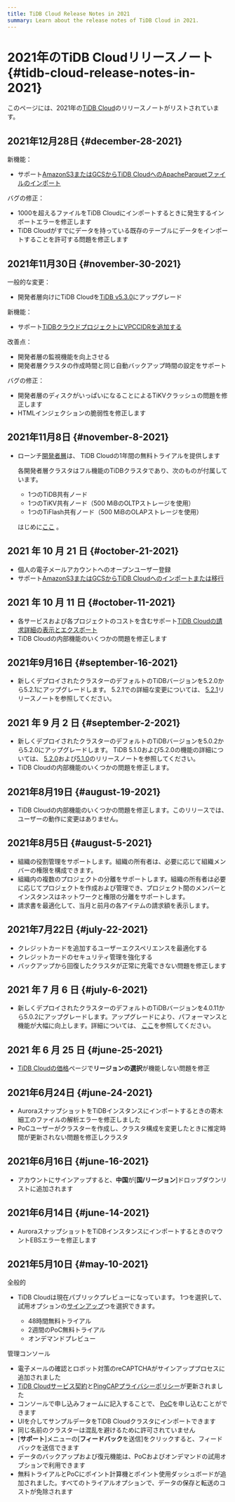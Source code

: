 ```yaml
---
title: TiDB Cloud Release Notes in 2021
summary: Learn about the release notes of TiDB Cloud in 2021.
---
```


# 2021年のTiDB Cloudリリースノート {#tidb-cloud-release-notes-in-2021}

このページには、2021年の[TiDB Cloud](https://en.pingcap.com/tidb-cloud/)のリリースノートがリストされています。

## 2021年12月28日 {#december-28-2021}

新機能：

-   サポート[AmazonS3またはGCSからTiDB CloudへのApacheParquetファイルのインポート](/tidb-cloud/import-parquet-files.md)

バグの修正：

-   1000を超えるファイルをTiDB Cloudにインポートするときに発生するインポートエラーを修正します
-   TiDB Cloudがすでにデータを持っている既存のテーブルにデータをインポートすることを許可する問題を修正します

## 2021年11月30日 {#november-30-2021}

一般的な変更：

-   開発者層向けにTiDB Cloudを[TiDB v5.3.0](https://docs.pingcap.com/tidb/stable/release-5.3.0)にアップグレード

新機能：

-   サポート[TiDBクラウドプロジェクトにVPCCIDRを追加する](/tidb-cloud/set-up-vpc-peering-connections.md)

改善点：

-   開発者層の監視機能を向上させる
-   開発者層クラスタの作成時間と同じ自動バックアップ時間の設定をサポート

バグの修正：

-   開発者層のディスクがいっぱいになることによるTiKVクラッシュの問題を修正します
-   HTMLインジェクションの脆弱性を修正します

## 2021年11月8日 {#november-8-2021}

-   ローンチ[開発者層](/tidb-cloud/select-cluster-tier.md#developer-tier)は、 TiDB Cloudの1年間の無料トライアルを提供します

    各開発者層クラスタはフル機能のTiDBクラスタであり、次のものが付属しています。

    -   1つのTiDB共有ノード
    -   1つのTiKV共有ノード（500 MiBのOLTPストレージを使用）
    -   1つのTiFlash共有ノード（500 MiBのOLAPストレージを使用）

    はじめに[ここ](/tidb-cloud/tidb-cloud-quickstart.md) 。

## 2021 年 10 月 21 日 {#october-21-2021}

-   個人の電子メールアカウントへのオープンユーザー登録
-   サポート[AmazonS3またはGCSからTiDB Cloudへのインポートまたは移行](/tidb-cloud/migrate-from-amazon-s3-or-gcs.md)

## 2021 年 10 月 11 日 {#october-11-2021}

-   各サービスおよび各プロジェクトのコストを含むサポート[TiDB Cloudの請求詳細の表示とエクスポート](/tidb-cloud/tidb-cloud-billing.md#billing-details)
-   TiDB Cloudの内部機能のいくつかの問題を修正します

## 2021年9月16日 {#september-16-2021}

-   新しくデプロイされたクラスターのデフォルトのTiDBバージョンを5.2.0から5.2.1にアップグレードします。 5.2.1での詳細な変更については、 [5.2.1](https://docs.pingcap.com/tidb/stable/release-5.2.1)リリースノートを参照してください。

## 2021 年 9 月 2 日 {#september-2-2021}

-   新しくデプロイされたクラスターのデフォルトのTiDBバージョンを5.0.2から5.2.0にアップグレードします。 TiDB 5.1.0および5.2.0の機能の詳細については、 [5.2.0](https://docs.pingcap.com/tidb/stable/release-5.2.0)および[5.1.0](https://docs.pingcap.com/tidb/stable/release-5.1.0)のリリースノートを参照してください。
-   TiDB Cloudの内部機能のいくつかの問題を修正します。

## 2021年8月19日 {#august-19-2021}

-   TiDB Cloudの内部機能のいくつかの問題を修正します。このリリースでは、ユーザーの動作に変更はありません。

## 2021年8月5日 {#august-5-2021}

-   組織の役割管理をサポートします。組織の所有者は、必要に応じて組織メンバーの権限を構成できます。
-   組織内の複数のプロジェクトの分離をサポートします。組織の所有者は必要に応じてプロジェクトを作成および管理でき、プロジェクト間のメンバーとインスタンスはネットワークと権限の分離をサポートします。
-   請求書を最適化して、当月と前月の各アイテムの請求額を表示します。

## 2021年7月22日 {#july-22-2021}

-   クレジットカードを追加するユーザーエクスペリエンスを最適化する
-   クレジットカードのセキュリティ管理を強化する
-   バックアップから回復したクラスタが正常に充電できない問題を修正します

## 2021 年 7 月 6 日 {#july-6-2021}

-   新しくデプロイされたクラスターのデフォルトのTiDBバージョンを4.0.11から5.0.2にアップグレードします。アップグレードにより、パフォーマンスと機能が大幅に向上します。詳細については、 [ここ](https://docs.pingcap.com/tidb/stable/release-5.0.0)を参照してください。

## 2021 年 6 月 25 日 {#june-25-2021}

-   [TiDB Cloudの価格](https://en.pingcap.com/products/tidbcloud/pricing/)ページで**リージョンの選択**が機能しない問題を修正

## 2021年6月24日 {#june-24-2021}

-   AuroraスナップショットをTiDBインスタンスにインポートするときの寄木細工のファイルの解析エラーを修正しました
-   PoCユーザーがクラスターを作成し、クラスタ構成を変更したときに推定時間が更新されない問題を修正しクラスタ

## 2021年6月16日 {#june-16-2021}

-   アカウントにサインアップすると、**中国**が[<strong>国/リージョン</strong>]ドロップダウンリストに追加されます

## 2021年6月14日 {#june-14-2021}

-   AuroraスナップショットをTiDBインスタンスにインポートするときのマウントEBSエラーを修正します

## 2021年5月10日 {#may-10-2021}

全般的

-   TiDB Cloudは現在パブリックプレビューになっています。 1つを選択して、試用オプションの[サインアップ](https://tidbcloud.com/signup)つを選択できます。

    -   48時間無料トライアル
    -   2週間のPoC無料トライアル
    -   オンデマンドプレビュー

管理コンソール

-   電子メールの確認とロボット対策のreCAPTCHAがサインアッププロセスに追加されました
-   [TiDB Cloudサービス契約](https://pingcap.com/legal/tidb-cloud-services-agreement)と[PingCAPプライバシーポリシー](https://pingcap.com/legal/privacy-policy/)が更新されました
-   コンソールで申し込みフォームに記入することで、 [PoC](/tidb-cloud/tidb-cloud-poc.md)を申し込むことができます
-   UIを介してサンプルデータをTiDB Cloudクラスタにインポートできます
-   同じ名前のクラスターは混乱を避けるために許可されていません
-   [**サポート**]メニューの[<strong>フィードバック</strong>を送信]をクリックすると、フィードバックを送信できます
-   データのバックアップおよび復元機能は、PoCおよびオンデマンドの試用オプションで利用できます
-   無料トライアルとPoCにポイント計算機とポイント使用ダッシュボードが追加されました。すべてのトライアルオプションで、データの保存と転送のコストが免除されます
